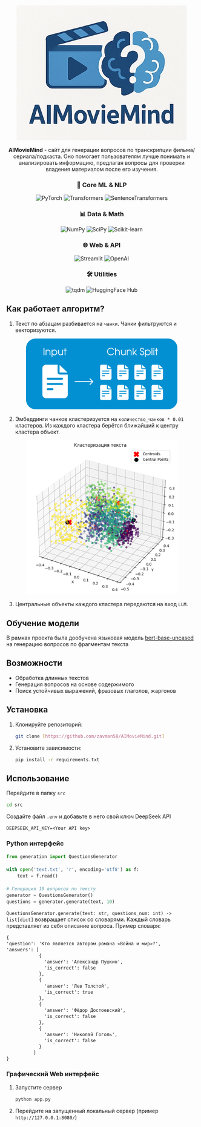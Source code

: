 <p align="center"><img src=img/logo.png width=450px></p>

<p align="center"><b><b>AIMovieMind</b></b> - сайт для генерации вопросов по транскрипции фильма/сериала/подкаста. Оно помогает пользователям лучше понимать и анализировать информацию, предлагая вопросы для проверки владения материалом после его изучения.</p>

<div align="center">
  <h3>🧠 Core ML & NLP</h3>
  <p>
    <img src="https://img.shields.io/badge/PyTorch-2.6.0+cu118-EE4C2C?style=for-the-badge&logo=pytorch&logoColor=white" alt="PyTorch">
    <img src="https://img.shields.io/badge/Transformers-4.50.3-FFD43B?style=for-the-badge&logo=huggingface&logoColor=black" alt="Transformers">
    <img src="https://img.shields.io/badge/Sentence%20Transformers-4.0.1-FF6F00?style=for-the-badge&logo=huggingface&logoColor=white" alt="SentenceTransformers">
  </p>
  
  <h3>📊 Data & Math</h3>
  <p>
    <img src="https://img.shields.io/badge/Numpy-2.2.4-013243?style=for-the-badge&logo=numpy&logoColor=white" alt="NumPy">
    <img src="https://img.shields.io/badge/SciPy-1.15.2-8CAAE6?style=for-the-badge&logo=scipy&logoColor=white" alt="SciPy">
    <img src="https://img.shields.io/badge/scikit--learn-1.6.1-F7931E?style=for-the-badge&logo=scikit-learn&logoColor=white" alt="Scikit-learn">
  </p>
  
  <h3>🌐 Web & API</h3>
  <p>
    <img src="https://img.shields.io/badge/Streamlit-1.45.0-000000?style=for-the-badge&logo=streamlit&logoColor=white" alt="Streamlit">
    <img src="https://img.shields.io/badge/OpenAI-1.70.0-412991?style=for-the-badge&logo=openai&logoColor=white" alt="OpenAI">
  </p>
  
  <h3>🛠 Utilities</h3>
  <p>
    <img src="https://img.shields.io/badge/tqdm-4.67.1-FFC107?style=for-the-badge&logo=python&logoColor=black" alt="tqdm">
    <img src="https://img.shields.io/badge/HuggingFace%20Hub-0.30.1-FFD21E?style=for-the-badge&logo=huggingface&logoColor=black" alt="HuggingFace Hub">
  </p>
</div>

## Как работает алгоритм?

1. Текст по абзацам разбивается на ```чанки```. Чанки фильтруются и векторизуются.

<p align="center"><img src=img/chunk_split.png width=400px></p>

2. Эмбеддинги чанков кластеризуется на ```количество_чанков * 0.01``` кластеров. Из каждого кластера берётся ближайший к центру кластера объект.
<p align="center"><img src=img/clustering.png width=400px></p>

3. Центральные объекты каждого кластера передаются на вход ```LLM```.

## Обучение модели


В рамках проекта была дообучена языковая модель [bert-base-uncased](https://huggingface.co/google-bert/bert-base-uncased) на генерацию вопросов по фрагментам текста

## Возможности
- Обработка длинных текстов
- Генерация вопросов на основе содержимого
- Поиск устойчивых выражений, фразовых глаголов, жаргонов

## Установка

1. Клонируйте репозиторий:
   ```bash
   git clone [https://github.com/zavman58/AIMovieMind.git]
   ```
2. Установите зависимости:
   ```bash
   pip install -r requirements.txt
   ```

## Использование
Перейдите в папку ```src```
```bash
cd src
```
Создайте файл ```.env``` и добавьте в него свой ключ DeepSeek API

```
DEEPSEEK_API_KEY=<Your API key>
```

### Python интерфейс

```python
from generation import QuestionsGenerator

with open('text.txt', 'r', encoding='utf8') as f:
    text = f.read()

# Генерация 10 вопросов по тексту
generator = QuestionsGenerator()
questions = generator.generate(text, 10)
```

```QuestionsGenerator.generate(text: str, questions_num: int) -> list[dict]``` возвращает список со словарями. Каждый словарь представляет из себя описание вопроса. Пример словаря:

```
{
'question': 'Кто является автором романа «Война и мир»?',
'answers': [
            {
              'answer': 'Александр Пушкин',
              'is_correct': false
            },
            {
              'answer': 'Лев Толстой',
              'is_correct': true
            },
            {
              'answer': 'Фёдор Достоевский',
              'is_correct': false
            },
            {
              'answer': 'Николай Гоголь',
              'is_correct': false
            }
          ]
}
```

### Графический Web интерфейс
1. Запустите сервер
   ```bash
   python app.py
   ```
2. Перейдите на запущенный локальный сервер (пример ```http://127.0.0.1:8080/```)


